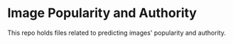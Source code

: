 # Image Popularity and Authority

This repo holds files related to predicting images' popularity and authority.
